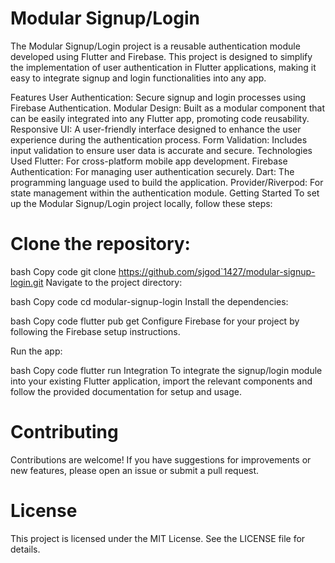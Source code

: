 # Modular Signup/Login
The Modular Signup/Login project is a reusable authentication module developed using Flutter and Firebase. This project is designed to simplify the implementation of user authentication in Flutter applications, making it easy to integrate signup and login functionalities into any app.

Features
User Authentication: Secure signup and login processes using Firebase Authentication.
Modular Design: Built as a modular component that can be easily integrated into any Flutter app, promoting code reusability.
Responsive UI: A user-friendly interface designed to enhance the user experience during the authentication process.
Form Validation: Includes input validation to ensure user data is accurate and secure.
Technologies Used
Flutter: For cross-platform mobile app development.
Firebase Authentication: For managing user authentication securely.
Dart: The programming language used to build the application.
Provider/Riverpod: For state management within the authentication module.
Getting Started
To set up the Modular Signup/Login project locally, follow these steps:

# Clone the repository:

bash
Copy code
git clone https://github.com/sjgod`1427/modular-signup-login.git
Navigate to the project directory:

bash
Copy code
cd modular-signup-login
Install the dependencies:

bash
Copy code
flutter pub get
Configure Firebase for your project by following the Firebase setup instructions.

Run the app:

bash
Copy code
flutter run
Integration
To integrate the signup/login module into your existing Flutter application, import the relevant components and follow the provided documentation for setup and usage.

# Contributing
Contributions are welcome! If you have suggestions for improvements or new features, please open an issue or submit a pull request.

# License
This project is licensed under the MIT License. See the LICENSE file for details.

